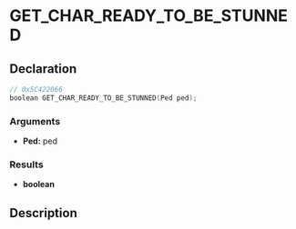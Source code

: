 # GET_CHAR_READY_TO_BE_STUNNED

## Declaration
```cpp
// 0x5C422066
boolean GET_CHAR_READY_TO_BE_STUNNED(Ped ped);
```

### Arguments
- **Ped:** ped

### Results
- **boolean**

## Description

